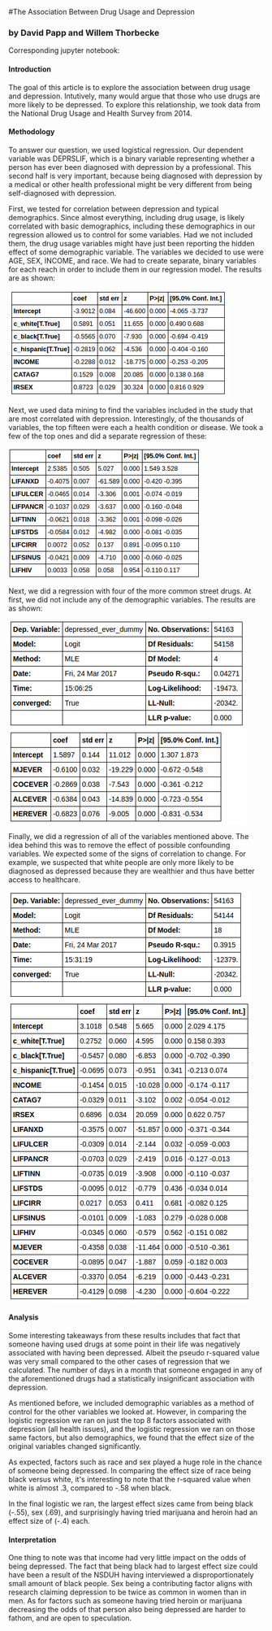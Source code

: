 #The Association Between Drug Usage and Depression
### by David Papp and Willem Thorbecke

Corresponding jupyter notebook:


#### Introduction
The goal of this article is to explore the association between drug usage and depression. Intutively, many would argue that those who use drugs are more likely to be depressed. To explore this relationship, we took data from the National Drug Usage and Health Survey from 2014. 

#### Methodology
To answer our question, we used logistical regression. Our dependent variable was DEPRSLIF, which is a binary variable representing whether a person has ever been diagnosed with depression by a professional. This second half is very important, because being diagnosed with depression by a medical or other health professional might be very different from being self-diagnosed with depression.

First, we tested for correlation between depression and typical demographics. Since almost everything, including drug usage, is likely correlated with basic demographics, including these demographics in our regression allowed us to control for some variables. Had we not included them, the drug usage variables might have just been reporting the hidden effect of some demographic variable. The variables we decided to use were AGE, SEX, INCOME, and race. We had to create separate, binary variables for each reach in order to include them in our regression model. The results are as shown:

![Demographics](https://github.com/davpapp/ThinkStats2/blob/master/Reports/Images/demo.png?raw=true)

Next, we used data mining to find the variables included in the study that are most correlated with depression. Interestingly, of the thousands of variables, the top fifteen were each a health condition or disease. We took a few of the top ones and did a separate regression of these:

![Demographics](https://github.com/davpapp/ThinkStats2/blob/master/Reports/Images/health.png?raw=true)


Next, we did a regression with four of the more common street drugs. At first, we did not include any of the demographic variables. The results are as shown:

![Demographics](https://github.com/davpapp/ThinkStats2/blob/master/Reports/Images/drugs.png?raw=true)

Finally, we did a regression of all of the variables mentioned above. The idea behind this was to remove the effect of possible confounding variables. We expected some of the signs of correlation to change. For example, we suspected that white people are only more likely to be diagnosed as depressed because they are wealthier and thus have better access to healthcare.

![Demographics](https://github.com/davpapp/ThinkStats2/blob/master/Reports/Images/all.png?raw=true)


#### Analysis
Some interesting takeaways from these results includes that fact that someone having used drugs at some point in their life was negatively associated with having been depressed. Albeit the pseudo r-squared value was very small compared to the other cases of regression that we calculated. The number of days in a month that someone engaged in any of the aforementioned drugs had a statistically insignificant association with depression.

As mentioned before, we included demographic variables as a method of control for the other variables we looked at. However, in comparing the logistic regression we ran on just the top 8 factors associated with depression (all health issues), and the logistic regression we ran on those same factors, but also demographics, we found that the effect size of the original variables changed significantly. 

As expected, factors such as race and sex played a huge role in the chance of someone being depressed. In comparing the effect size of race being black versus white, it's interesting to note that the r-squared value when white is almost .3, compared to -.58 when black.

In the final logistic we ran, the largest effect sizes came from being black (-.55), sex (.69), and surprisingly having tried marijuana and heroin had an effect size of (-.4) each.

#### Interpretation
One thing to note was that income had very little impact on the odds of being depressed. The fact that being black had to largest effect size could have been a result of the NSDUH having interviewed a disproportionately small amount of black people. Sex being a contributing factor aligns with research claiming depression to be twice as common in women than in men. As for factors such as someone having tried heroin or marijuana decreasing the odds of that person also being depressed are harder to fathom, and are open to speculation.
